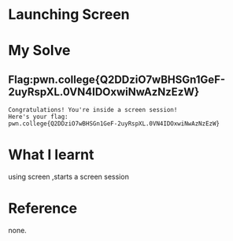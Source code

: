 # Launching Screen

# My Solve
## Flag:pwn.college{Q2DDziO7wBHSGn1GeF-2uyRspXL.0VN4IDOxwiNwAzNzEzW}

```
Congratulations! You're inside a screen session!
Here's your flag:
pwn.college{Q2DDziO7wBHSGn1GeF-2uyRspXL.0VN4IDOxwiNwAzNzEzW}
```

# What I learnt

using screen ,starts a screen session

# Reference 

none.
